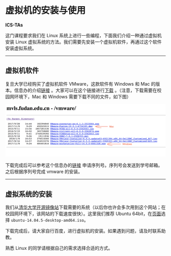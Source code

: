 # 虚拟机的安装与使用

**ICS-TAs**

这门课程要求我们在 Linux 系统上进行一些编程，下面我们介绍一种通过虚拟机安装 Linux 虚拟系统的方法。我们需要先安装一个虚拟机软件，再通过这个软件安装虚拟系统。

---

## 虚拟机软件

复旦大学已经购买了虚拟机软件 VMware，这款软件有 Windows 和 Mac 的版本。信息办的介绍[链接](http://www.ecampus.fudan.edu.cn/45/16/c2271a17686/page.htm) 。大家可以在这个链接进行[下载](http://mvls.fudan.edu.cn/vmware/) 。（注意，下载需要在校园网环境下，Mac 和 Windows 需要下载不同的文件，如下图）

<img src="images/vmdownld.png">

下载完成后可以参考这个信息办的[链接](http://www.ecampus.fudan.edu.cn/45/1b/c2272a17691/page.htm) 申请序列号。序列号会发送到学号邮箱。之后根据序列号完成 vmware 的安装。

---

## 虚拟系统的安装

我们从[清华大学开源镜像站](https://mirrors.tuna.tsinghua.edu.cn)下载需要的系统（以后你也许会多次用到这个网站；在校园网环境下，该网站的下载速度很快）。这里我们推荐 Ubuntu 64bit，在[页面](https://mirrors.tuna.tsinghua.edu.cn/ubuntu-releases/14.04.5/)选择 `ubuntu-14.04.5-desktop-amd64.iso`。

下载完成后，请大家自行百度，进行虚拟机的安装。如果遇到问题，请及时联系助教。

熟悉 Linux 的同学请根据自己的需求选择合适的方式。


